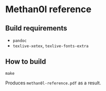 # Methan0l reference

## Build requirements

* `pandoc`
* `texlive-xetex`, `texlive-fonts-extra`

## How to build

```
make
```

Produces `methan0l-reference.pdf` as a result.
